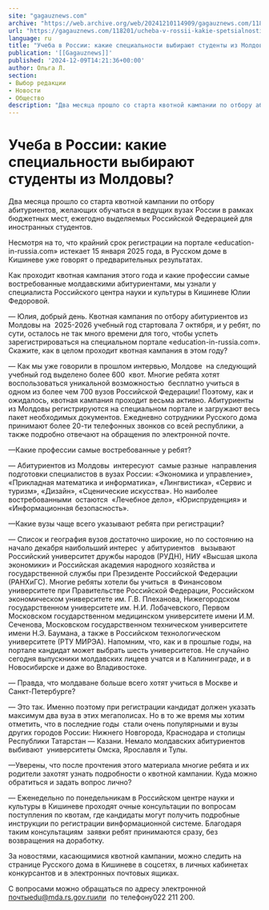 ```yaml
---
site: "gagauznews.com"
archive: "https://web.archive.org/web/20241210114909/gagauznews.com/118201/ucheba-v-rossii-kakie-spetsialnosti-vybirayut-studenty-iz-moldovy.html"
url: "https://gagauznews.com/118201/ucheba-v-rossii-kakie-spetsialnosti-vybirayut-studenty-iz-moldovy.html"
language: ru
title: "Учеба в России: какие специальности выбирают студенты из Молдовы?"
publication: '[[Gagauznews]]'
published: '2024-12-09T14:21:36+00:00'
author: Ольга Л.
section:
- Выбор редакции
- Новости
- Общество
description: "Два месяца прошло со старта квотной кампании по отбору абитуриентов, желающих обучаться в ведущих вузах России в рамках бюджетных мест, ежегодно выделяемых Российской Федерацией для иностранных студентов. Несмотря на то, что крайний срок регистрации на портале «education-in-russia.com» истекает 15 января 2025 года, в Русском доме в Кишиневе уже говорят о предварительных результатах. Как проходит квотная кампания этого года и какие профессии самые востребованные молдавскими абитуриентами, мы узнали у специалиста Российского центра науки и культуры в Кишиневе Юлии Федоровой. — Юлия, добрый день. Квотная кампания по отбору абитуриентов из Молдовы на 2025-2026 учебный год стартовала 7 октября, и у ребят, по […]"
---
```


# Учеба в России: какие специальности выбирают студенты из Молдовы?

Два месяца прошло со старта квотной кампании по отбору абитуриентов, желающих обучаться в ведущих вузах России в рамках бюджетных мест, ежегодно выделяемых Российской Федерацией для иностранных студентов.

Несмотря на то, что крайний срок регистрации на портале «education-in-russia.com» истекает 15 января 2025 года, в Русском доме в Кишиневе уже говорят о предварительных результатах.

Как проходит квотная кампания этого года и какие профессии самые востребованные молдавскими абитуриентами, мы узнали у специалиста Российского центра науки и культуры в Кишиневе Юлии Федоровой.

— Юлия, добрый день. Квотная кампания по отбору абитуриентов из Молдовы на  2025-2026 учебный год стартовала 7 октября, и у ребят, по сути, осталось не так много времени для того, чтобы успеть зарегистрироваться на специальном портале «education-in-russia.com». Скажите, как в целом проходит квотная кампания в этом году?

— Как мы уже говорили в прошлом интервью, Молдове  на следующий учебный год выделено более 600  квот. Многие ребята хотят воспользоваться уникальной возможностью  бесплатно учиться в одном из более чем 700 вузов Российской Федерации! Поэтому, как и ожидалось, квотная кампания проходит весьма активно. Абитуриенты из Молдовы регистрируются на специальном портале и загружают весь пакет необходимых документов. Ежедневно сотрудники Русского дома принимают более 20-ти телефонных звонков со всей республики, а также подробно отвечают на обращения по электронной почте.

—Какие профессии самые востребованные у ребят?

— Абитуриентов из Молдовы  интересуют  самые разные  направления подготовки специалистов в вузах России: «Экономика и управление», «Прикладная математика и информатика», «Лингвистика», «Сервис и туризм», «Дизайн», «Сценические искусства». Но наиболее востребованными  остаются  «Лечебное дело», «Юриспруденция» и «Информационная безопасность».

—Какие вузы чаще всего указывают ребята при регистрации?

— Список и география вузов достаточно широкие, но по состоянию на начало декабря наибольший интерес  у абитуриентов   вызывают Российский университет дружбы народов (РУДН), НИУ «Высшая школа экономики» и Российская академия народного хозяйства и государственной службы при Президенте Российской Федерации (РАНХиГС). Многие ребяты хотели бы учиться  в Финансовом университете при Правительстве Российской Федерации, Российском экономическом университете им. Г.В. Плеханова, Нижегородском государственном университете им. Н.И. Лобачевского, Первом Московском государственном медицинском университете имени И.М. Сеченова, Московском государственном техническом университете имени Н.Э. Баумана, а также в Российском технологическом университете (РТУ МИРЭА). Напомним, что, как и в прошлые годы, на портале кандидат может выбрать шесть университетов. Не случайно сегодня выпускники молдавских лицеев учатся и в Калининграде, и в Новосибирске и даже во Владивостоке.

— Правда, что молдаване больше всего хотят учиться в Москве и Санкт-Петербурге?

— Это так. Именно поэтому при регистрации кандидат должен указать максимум два вуза в этих мегаполисах. Но в то же время мы хотим отметить, что в последние годы  стали очень популярными и вузы других городов России: Нижнего Новгорода, Краснодара и столицы Республики Татарстан — Казани. Немало молдавских абитуриентов  выбивают  университеты Омска, Ярославля и Тулы.

—Уверены, что после прочтения этого материала многие ребята и их родители захотят узнать подробности о квотной кампании. Куда можно обратиться и задать вопрос лично?

— Еженедельно по понедельникам в Российском центре науки и культуры в Кишиневе проходят очные консультации по вопросам поступления по квотам, где кандидаты могут получить подробные инструкции по регистрации винформационной системе. Благодаря таким консультациям  заявки ребят принимаются сразу, без возвращения на доработку.

За новостями, касающимися квотной кампании, можно следить на странице Русского дома в Кишиневе в соцсетях, в личных кабинетах конкурсантов и в электронных почтовых ящиках.

С вопросами можно обращаться по адресу электронной почтыedu@mda.rs.gov.ruили  по телефону022 211 200.